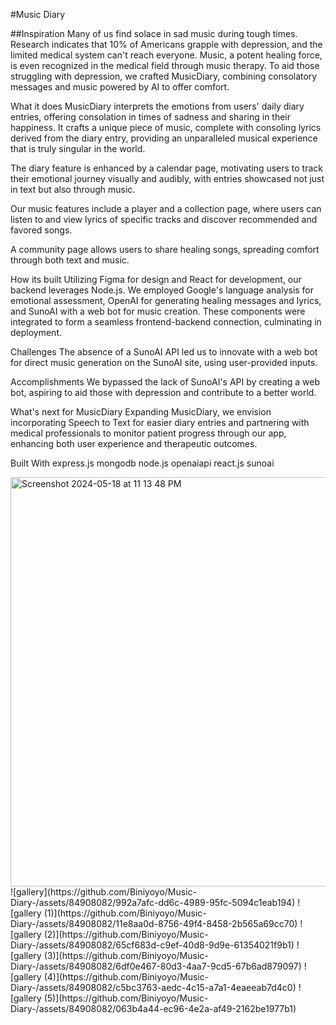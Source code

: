#Music Diary

##Inspiration
Many of us find solace in sad music during tough times. Research indicates that 10% of Americans grapple with depression, and the limited medical system can't reach everyone. Music, a potent healing force, is even recognized in the medical field through music therapy. To aid those struggling with depression, we crafted MusicDiary, combining consolatory messages and music powered by AI to offer comfort.

What it does
MusicDiary interprets the emotions from users' daily diary entries, offering consolation in times of sadness and sharing in their happiness. It crafts a unique piece of music, complete with consoling lyrics derived from the diary entry, providing an unparalleled musical experience that is truly singular in the world.

The diary feature is enhanced by a calendar page, motivating users to track their emotional journey visually and audibly, with entries showcased not just in text but also through music.

Our music features include a player and a collection page, where users can listen to and view lyrics of specific tracks and discover recommended and favored songs.

A community page allows users to share healing songs, spreading comfort through both text and music.

How its built
Utilizing Figma for design and React for development, our backend leverages Node.js. We employed Google's language analysis for emotional assessment, OpenAI for generating healing messages and lyrics, and SunoAI with a web bot for music creation. These components were integrated to form a seamless frontend-backend connection, culminating in deployment.

Challenges
The absence of a SunoAI API led us to innovate with a web bot for direct music generation on the SunoAI site, using user-provided inputs.

Accomplishments
We bypassed the lack of SunoAI's API by creating a web bot, aspiring to aid those with depression and contribute to a better world.

What's next for MusicDiary
Expanding MusicDiary, we envision incorporating Speech to Text for easier diary entries and partnering with medical professionals to monitor patient progress through our app, enhancing both user experience and therapeutic outcomes.

Built With
express.js
mongodb
node.js
openaiapi
react.js
sunoai

<img width="655" alt="Screenshot 2024-05-18 at 11 13 48 PM" src="https://github.com/Biniyoyo/Music-Diary-/assets/84908082/e7a45cbe-06a9-4f9c-bb1d-16abe18312b5">
![gallery](https://github.com/Biniyoyo/Music-Diary-/assets/84908082/992a7afc-dd6c-4989-95fc-5094c1eab194)
![gallery (1)](https://github.com/Biniyoyo/Music-Diary-/assets/84908082/11e8aa0d-8756-49f4-8458-2b565a69cc70)
![gallery (2)](https://github.com/Biniyoyo/Music-Diary-/assets/84908082/65cf683d-c9ef-40d8-9d9e-61354021f9b1)
![gallery (3)](https://github.com/Biniyoyo/Music-Diary-/assets/84908082/6df0e467-80d3-4aa7-9cd5-67b6ad879097)
![gallery (4)](https://github.com/Biniyoyo/Music-Diary-/assets/84908082/c5bc3763-aedc-4c15-a7a1-4eaeeab7d4c0)
![gallery (5)](https://github.com/Biniyoyo/Music-Diary-/assets/84908082/063b4a44-ec96-4e2a-af49-2162be1977b1)




 









